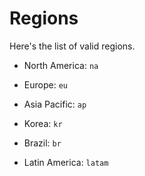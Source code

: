 # Regions

Here's the list of valid regions.

- North America: `na`

- Europe: `eu`

- Asia Pacific: `ap`

- Korea: `kr`

- Brazil: `br`

- Latin America: `latam`
